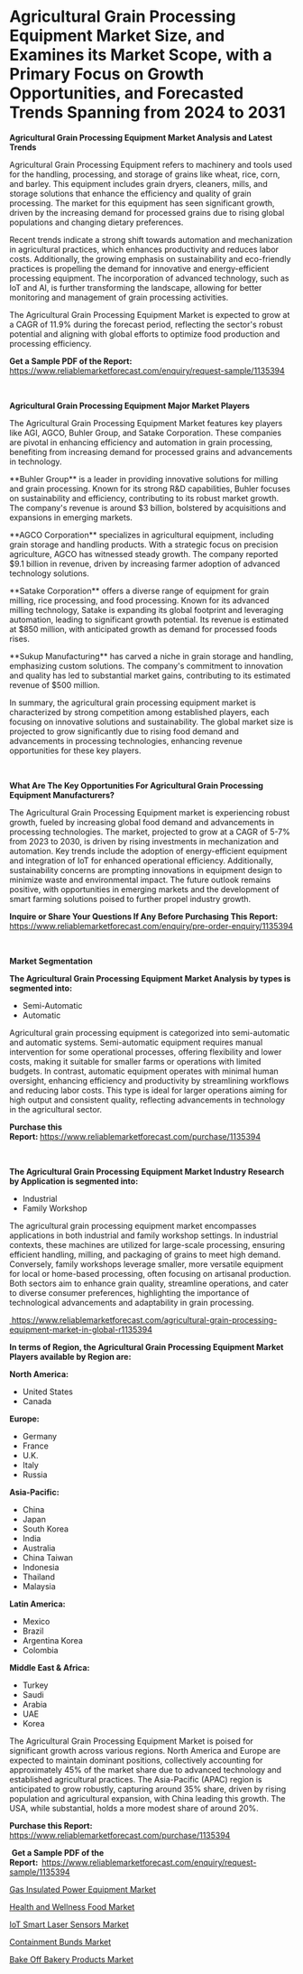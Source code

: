 <p><h1>Agricultural Grain Processing Equipment Market Size, and Examines its Market Scope, with a Primary Focus on Growth Opportunities, and Forecasted Trends Spanning from 2024 to 2031</h1></p><p><strong>Agricultural Grain Processing Equipment Market Analysis and Latest Trends</strong></p>
<p><p>Agricultural Grain Processing Equipment refers to machinery and tools used for the handling, processing, and storage of grains like wheat, rice, corn, and barley. This equipment includes grain dryers, cleaners, mills, and storage solutions that enhance the efficiency and quality of grain processing. The market for this equipment has seen significant growth, driven by the increasing demand for processed grains due to rising global populations and changing dietary preferences.</p><p>Recent trends indicate a strong shift towards automation and mechanization in agricultural practices, which enhances productivity and reduces labor costs. Additionally, the growing emphasis on sustainability and eco-friendly practices is propelling the demand for innovative and energy-efficient processing equipment. The incorporation of advanced technology, such as IoT and AI, is further transforming the landscape, allowing for better monitoring and management of grain processing activities. </p><p>The Agricultural Grain Processing Equipment Market is expected to grow at a CAGR of 11.9% during the forecast period, reflecting the sector's robust potential and aligning with global efforts to optimize food production and processing efficiency.</p></p>
<p><strong>Get a Sample PDF of the Report:&nbsp;</strong> <a href="https://www.reliablemarketforecast.com/enquiry/request-sample/1135394?utm_campaign=1121&utm_medium=2&utm_source=Github&utm_content=ia&utm_term=09102024&utm_id=agricultural-grain-processing-equipment">https://www.reliablemarketforecast.com/enquiry/request-sample/1135394</a></p>
<p>&nbsp;</p>
<p><strong>Agricultural Grain Processing Equipment Major Market Players</strong></p>
<p><p>The Agricultural Grain Processing Equipment Market features key players like AGI, AGCO, Buhler Group, and Satake Corporation. These companies are pivotal in enhancing efficiency and automation in grain processing, benefiting from increasing demand for processed grains and advancements in technology.</p><p>**Buhler Group** is a leader in providing innovative solutions for milling and grain processing. Known for its strong R&D capabilities, Buhler focuses on sustainability and efficiency, contributing to its robust market growth. The company's revenue is around $3 billion, bolstered by acquisitions and expansions in emerging markets.</p><p>**AGCO Corporation** specializes in agricultural equipment, including grain storage and handling products. With a strategic focus on precision agriculture, AGCO has witnessed steady growth. The company reported $9.1 billion in revenue, driven by increasing farmer adoption of advanced technology solutions.</p><p>**Satake Corporation** offers a diverse range of equipment for grain milling, rice processing, and food processing. Known for its advanced milling technology, Satake is expanding its global footprint and leveraging automation, leading to significant growth potential. Its revenue is estimated at $850 million, with anticipated growth as demand for processed foods rises.</p><p>**Sukup Manufacturing** has carved a niche in grain storage and handling, emphasizing custom solutions. The company's commitment to innovation and quality has led to substantial market gains, contributing to its estimated revenue of $500 million.</p><p>In summary, the agricultural grain processing equipment market is characterized by strong competition among established players, each focusing on innovative solutions and sustainability. The global market size is projected to grow significantly due to rising food demand and advancements in processing technologies, enhancing revenue opportunities for these key players.</p></p>
<p>&nbsp;</p>
<p><strong>What Are The Key Opportunities For Agricultural Grain Processing Equipment Manufacturers?</strong></p>
<p><p>The Agricultural Grain Processing Equipment market is experiencing robust growth, fueled by increasing global food demand and advancements in processing technologies. The market, projected to grow at a CAGR of 5-7% from 2023 to 2030, is driven by rising investments in mechanization and automation. Key trends include the adoption of energy-efficient equipment and integration of IoT for enhanced operational efficiency. Additionally, sustainability concerns are prompting innovations in equipment design to minimize waste and environmental impact. The future outlook remains positive, with opportunities in emerging markets and the development of smart farming solutions poised to further propel industry growth.</p></p>
<p><strong>Inquire or Share Your Questions If Any Before Purchasing This Report:</strong> <a href="https://www.reliablemarketforecast.com/enquiry/pre-order-enquiry/1135394?utm_campaign=1121&utm_medium=2&utm_source=Github&utm_content=ia&utm_term=09102024&utm_id=agricultural-grain-processing-equipment">https://www.reliablemarketforecast.com/enquiry/pre-order-enquiry/1135394</a></p>
<p>&nbsp;</p>
<p><strong>Market Segmentation</strong></p>
<p><strong>The Agricultural Grain Processing Equipment Market Analysis by types is segmented into:</strong></p>
<p><ul><li>Semi-Automatic</li><li>Automatic</li></ul></p>
<p><p>Agricultural grain processing equipment is categorized into semi-automatic and automatic systems. Semi-automatic equipment requires manual intervention for some operational processes, offering flexibility and lower costs, making it suitable for smaller farms or operations with limited budgets. In contrast, automatic equipment operates with minimal human oversight, enhancing efficiency and productivity by streamlining workflows and reducing labor costs. This type is ideal for larger operations aiming for high output and consistent quality, reflecting advancements in technology in the agricultural sector.</p></p>
<p><strong>Purchase this Report:&nbsp;</strong><a href="https://www.reliablemarketforecast.com/purchase/1135394?utm_campaign=1121&utm_medium=2&utm_source=Github&utm_content=ia&utm_term=09102024&utm_id=agricultural-grain-processing-equipment">https://www.reliablemarketforecast.com/purchase/1135394</a></p>
<p>&nbsp;</p>
<p><strong>The Agricultural Grain Processing Equipment Market Industry Research by Application is segmented into:</strong></p>
<p><ul><li>Industrial</li><li>Family Workshop</li></ul></p>
<p><p>The agricultural grain processing equipment market encompasses applications in both industrial and family workshop settings. In industrial contexts, these machines are utilized for large-scale processing, ensuring efficient handling, milling, and packaging of grains to meet high demand. Conversely, family workshops leverage smaller, more versatile equipment for local or home-based processing, often focusing on artisanal production. Both sectors aim to enhance grain quality, streamline operations, and cater to diverse consumer preferences, highlighting the importance of technological advancements and adaptability in grain processing.</p></p>
<p><a href="https://www.reliablemarketforecast.com/agricultural-grain-processing-equipment-market-in-global-r1135394?utm_campaign=1121&utm_medium=2&utm_source=Github&utm_content=ia&utm_term=09102024&utm_id=agricultural-grain-processing-equipment">&nbsp;https://www.reliablemarketforecast.com/agricultural-grain-processing-equipment-market-in-global-r1135394</a></p>
<p><strong>In terms of Region, the Agricultural Grain Processing Equipment Market Players available by Region are:</strong></p>
<p>
    <p> <strong> North America: </strong>
        <ul>
            <li>United States</li>
            <li>Canada</li>
        </ul>
        </p> 
    <p> <strong> Europe: </strong>
        <ul>
            <li>Germany</li>
            <li>France</li>
            <li>U.K.</li>
            <li>Italy</li>
            <li>Russia</li>
        </ul>
        </p> 
    <p> <strong> Asia-Pacific: </strong>
        <ul>
            <li>China</li>
            <li>Japan</li>
            <li>South Korea</li>
            <li>India</li>
            <li>Australia</li>
            <li>China Taiwan</li>
            <li>Indonesia</li>
            <li>Thailand</li>
            <li>Malaysia</li>
        </ul>
        </p> 
    <p> <strong> Latin America: </strong>
        <ul>
            <li>Mexico</li>
            <li>Brazil</li>
            <li>Argentina Korea</li>
            <li>Colombia</li>
        </ul>
        </p> 
    <p> <strong> Middle East & Africa: </strong>
        <ul>
            <li>Turkey</li>
            <li>Saudi</li>
            <li>Arabia</li>
            <li>UAE</li>
            <li>Korea</li>
        </ul>
    </p>
    </p>
<p><p>The Agricultural Grain Processing Equipment Market is poised for significant growth across various regions. North America and Europe are expected to maintain dominant positions, collectively accounting for approximately 45% of the market share due to advanced technology and established agricultural practices. The Asia-Pacific (APAC) region is anticipated to grow robustly, capturing around 35% share, driven by rising population and agricultural expansion, with China leading this growth. The USA, while substantial, holds a more modest share of around 20%.</p></p>
<p><strong>Purchase this Report: </strong><a href="https://www.reliablemarketforecast.com/purchase/1135394?utm_campaign=1121&utm_medium=2&utm_source=Github&utm_content=ia&utm_term=09102024&utm_id=agricultural-grain-processing-equipment">https://www.reliablemarketforecast.com/purchase/1135394</a></p>
<p>&nbsp;<strong>Get a Sample PDF of the Report:&nbsp;&nbsp;</strong><a href="https://www.reliablemarketforecast.com/enquiry/request-sample/1135394?utm_campaign=1121&utm_medium=2&utm_source=Github&utm_content=ia&utm_term=09102024&utm_id=agricultural-grain-processing-equipment">https://www.reliablemarketforecast.com/enquiry/request-sample/1135394</a></p>
<p><strong></strong></p>
<p><p><a href="https://www.linkedin.com/pulse/global-gas-insulated-power-equipment-market-pulse-trends-growth-1rupe?utm_campaign=1121&utm_medium=2&utm_source=Github&utm_content=ia&utm_term=09102024&utm_id=agricultural-grain-processing-equipment">Gas Insulated Power Equipment Market</a></p><p><a href="https://issuu.com/reportprime-2/docs/health-and-wellness-food-market-siz_0163c91e94394d?utm_campaign=1121&utm_medium=2&utm_source=Github&utm_content=ia&utm_term=09102024&utm_id=agricultural-grain-processing-equipment">Health and Wellness Food Market</a></p><p><a href="https://github.com/hollyv2vajass/Market-Research-Report-List-1/blob/main/iot-smart-laser-sensors-market.md?utm_campaign=1121&utm_medium=2&utm_source=Github&utm_content=ia&utm_term=09102024&utm_id=agricultural-grain-processing-equipment">IoT Smart Laser Sensors Market</a></p><p><a href="https://www.linkedin.com/pulse/containment-bunds-market-overview-regional-outlook-competitive-vxcee?utm_campaign=1121&utm_medium=2&utm_source=Github&utm_content=ia&utm_term=09102024&utm_id=agricultural-grain-processing-equipment">Containment Bunds Market</a></p><p><a href="https://issuu.com/reportprime-2/docs/bake-off-bakery-products-market-siz_abb7aec1328ffd?utm_campaign=1121&utm_medium=2&utm_source=Github&utm_content=ia&utm_term=09102024&utm_id=agricultural-grain-processing-equipment">Bake Off Bakery Products Market</a></p></p>
